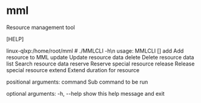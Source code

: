 # mml
Resource management tool

[HELP]

linux-qlxp:/home/root/mml # ./MMLCLI -h\n
usage: MMLCLI <command> [<args>]
    add     Add resource to MML
    update  Update resource data
    delete  Delete resource data
    list    Search resource data
    reserve Reserve special resource
    release Release special resource
    extend  Extend duration for resource

positional arguments:
  command     Sub command to be run

optional arguments:
  -h, --help  show this help message and exit

